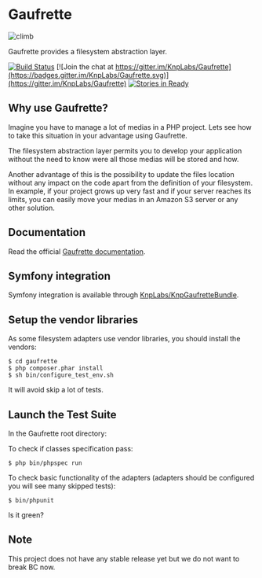 # Gaufrette

![climb](http://i.imgur.com/ywnErUd.jpg)

Gaufrette provides a filesystem abstraction layer.

[![Build Status](https://secure.travis-ci.org/KnpLabs/Gaufrette.png)](http://travis-ci.org/KnpLabs/Gaufrette)
[![Join the chat at https://gitter.im/KnpLabs/Gaufrette](https://badges.gitter.im/KnpLabs/Gaufrette.svg)](https://gitter.im/KnpLabs/Gaufrette)
[![Stories in Ready](https://badge.waffle.io/knplabs/gaufrette.png?label=ready&title=Ready)](https://waffle.io/knplabs/gaufrette)

## Why use Gaufrette?

Imagine you have to manage a lot of medias in a PHP project. Lets see how to
take this situation in your advantage using Gaufrette.

The filesystem abstraction layer permits you to develop your application without
the need to know were all those medias will be stored and how.

Another advantage of this is the possibility to update the files location
without any impact on the code apart from the definition of your filesystem.
In example, if your project grows up very fast and if your server reaches its
limits, you can easily move your medias in an Amazon S3 server or any other
solution.

## Documentation

Read the official [Gaufrette documentation](doc/index.md).

## Symfony integration

Symfony integration is available through [KnpLabs/KnpGaufretteBundle](https://github.com/KnpLabs/KnpGaufretteBundle).

## Setup the vendor libraries

As some filesystem adapters use vendor libraries, you should install the vendors:

    $ cd gaufrette
    $ php composer.phar install
    $ sh bin/configure_test_env.sh

It will avoid skip a lot of tests.

## Launch the Test Suite

In the Gaufrette root directory:

To check if classes specification pass:

    $ php bin/phpspec run

To check basic functionality of the adapters (adapters should be configured you will see many skipped tests):

    $ bin/phpunit

Is it green?

## Note

This project does not have any stable release yet but we do not want to break BC now.
